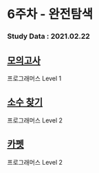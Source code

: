 # 6주차 - 완전탐색

### Study Data : 2021.02.22

## [모의고사](https://programmers.co.kr/learn/courses/30/lessons/42840)
프로그래머스 Level 1

## [소수 찾기](https://programmers.co.kr/learn/courses/30/lessons/42839)
프로그래머스 Level 2

## [카펫](https://programmers.co.kr/learn/courses/30/lessons/42842)
프로그래머스 Level 2



